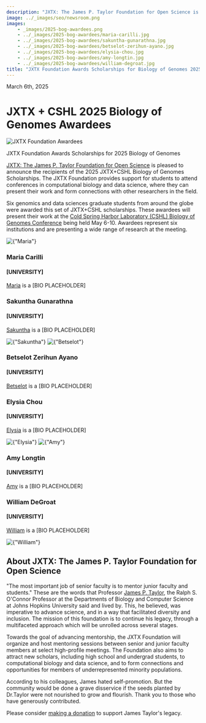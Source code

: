 ```yaml
---
description: "JXTX: The James P. Taylor Foundation for Open Science is pleased to announce the 2025 Biology of Genomes scholarship recipients."
image: ../_images/seo/newsroom.png
images:
    - _images/2025-bog-awardees.png
    - ../_images/2025-bog-awardees/maria-carilli.jpg
    - ../_images/2025-bog-awardees/sakuntha-gunarathna.jpg
    - ../_images/2025-bog-awardees/betselot-zerihun-ayano.jpg
    - ../_images/2025-bog-awardees/elysia-chou.jpg
    - ../_images/2025-bog-awardees/amy-longtin.jpg
    - ../_images/2025-bog-awardees/william-degroat.jpg
title: "JXTX Foundation Awards Scholarships for Biology of Genomes 2025"
---
```


<Date>March 6th, 2025</Date>

# JXTX + CSHL 2025 Biology of Genomes Awardees

<Image alt="JXTX Foundation Awardees" image={props.images[0]}></Image>

<figcaption>JXTX Foundation Awards Scholarships for 2025 Biology of Genomes</figcaption>

[JXTX: The James P. Taylor Foundation for Open Science][1] is pleased to announce the recipients of the 2025 JXTX+CSHL Biology of Genomes Scholarships. The JXTX Foundation provides support for students to attend conferences in computational biology and data science, where they can present their work and form connections with other researchers in the field.

Six genomics and data sciences graduate students from around the globe were awarded this set of JXTX+CSHL scholarships. These awardees will present their work at the [Cold Spring Harbor Laboratory (CSHL) Biology of Genomes Conference][2] being held May 6-10. Awardees represent six institutions and are presenting a wide range of research at the meeting.

<Awardees>
<GridUnus>

<Awardee>
<Image alt={"Maria"} image={props.images[1]}></Image>
<AwardeeContent>
<h3>Maria Carilli</h3>
<h4>[UNIVERSITY]</h4>

[Maria][5] is a [BIO PLACEHOLDER]

</AwardeeContent>
</Awardee>


<Awardee>
<AwardeeContent>
<h3>Sakuntha Gunarathna</h3>
<h4>[UNIVERSITY]</h4>

[Sakuntha][6] is a [BIO PLACEHOLDER]

</AwardeeContent>
<Image alt={"Sakuntha"} image={props.images[2]}></Image>
</Awardee>



<Awardee>
<Image alt={"Betselot"} image={props.images[3]}></Image>
<AwardeeContent>

<h3>Betselot Zerihun Ayano</h3>
<h4>[UNIVERSITY]</h4>

[Betselot][7] is a [BIO PLACEHOLDER]

</AwardeeContent>
</Awardee>

<Awardee>
<AwardeeContent>
<h3>Elysia Chou</h3>
<h4>[UNIVERSITY]</h4>

[Elysia][8] is a [BIO PLACEHOLDER]

</AwardeeContent>
<Image alt={"Elysia"} image={props.images[4]}></Image>
</Awardee>

<Awardee>
<Image alt={"Amy"} image={props.images[5]}></Image>
<AwardeeContent>
<h3>Amy Longtin</h3>
<h4>[UNIVERSITY]</h4>

[Amy][9] is a [BIO PLACEHOLDER]

</AwardeeContent>
</Awardee>

<Awardee>
<AwardeeContent>
<h3>William DeGroat</h3>
<h4>[UNIVERSITY]</h4>

[William][10] is a [BIO PLACEHOLDER]

</AwardeeContent>
<Image alt={"William"} image={props.images[6]}></Image>
</Awardee>

</GridUnus>
</Awardees>

## About JXTX: The James P. Taylor Foundation for Open Science

"The most important job of senior faculty is to mentor junior faculty and students." These are the words that Professor [James P. Taylor][3], the Ralph S. O'Connor Professor at the Departments of Biology and Computer Science at Johns Hopkins University said and lived by. This, he believed, was imperative to advance science, and in a way that facilitated diversity and inclusion. The mission of this foundation is to continue his legacy, through a multifaceted approach which will be unrolled across several stages.

Towards the goal of advancing mentorship, the JXTX Foundation will organize and host mentoring sessions between senior and junior faculty members at select high-profile meetings. The Foundation also aims to attract new scholars, including high school and undergrad students, to computational biology and data science, and to form connections and opportunities for members of underrepresented minority populations.

According to his colleagues, James hated self-promotion. But the community would be done a grave disservice if the seeds planted by Dr.Taylor were not nourished to grow and flourish. Thank you to those who have generously contributed.

Please consider [making a donation][4] to support James Taylor's legacy.

[1]: /about
[2]: https://meetings.cshl.edu/meetings.aspx?meet=GENOME&year=25
[3]: https://galaxyproject.org/jxtx/
[4]: /donate
[5]: #
[6]: #
[7]: #
[8]: #
[9]: #
[10]: #